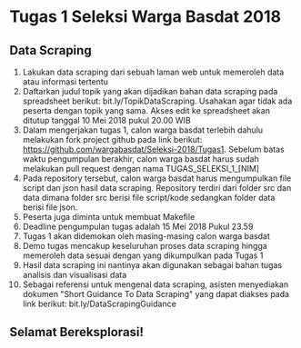 # Tugas 1 Seleksi Warga Basdat 2018

## Data Scraping
1. Lakukan data scraping dari sebuah laman web untuk memeroleh data atau informasi tertentu
2. Daftarkan judul topik yang akan dijadikan bahan data scraping pada spreadsheet berikut: bit.ly/TopikDataScraping. Usahakan agar tidak ada peserta dengan topik yang sama. Akses edit ke spreadsheet akan ditutup tanggal 10 Mei 2018 pukul 20.00 WIB
3. Dalam mengerjakan tugas 1, calon warga basdat terlebih dahulu melakukan fork project github pada link berikut: https://github.com/wargabasdat/Seleksi-2018/Tugas1. Sebelum batas waktu pengumpulan berakhir, calon warga basdat harus sudah melakukan pull request dengan nama TUGAS_SELEKSI_1_[NIM]
4. Pada repository tersebut, calon warga basdat harus mengumpulkan file script dan json hasil data scraping. Repository terdiri dari folder src dan data dimana folder src berisi file script/kode sedangkan folder data berisi file json.
5. Peserta juga diminta untuk membuat Makefile
6. Deadline pengumpulan tugas adalah 15 Mei 2018 Pukul 23.59
7. Tugas 1 akan didemokan oleh masing-masing calon warga basdat
8. Demo tugas mencakup keseluruhan proses data scraping hingga memeroleh data sesuai dengan yang dikumpulkan pada Tugas 1
9. Hasil data scraping ini nantinya akan digunakan sebagai bahan tugas analisis dan visualisasi data
10. Sebagai referensi untuk mengenal data scraping, asisten menyediakan dokumen "Short Guidance To Data Scraping" yang dapat diakses pada link berikut: bit.ly/DataScrapingGuidance

## Selamat Bereksplorasi!
